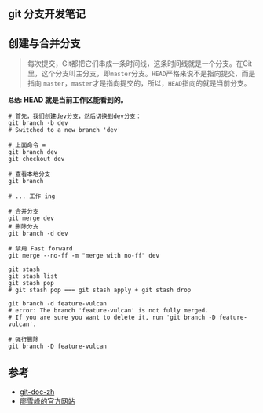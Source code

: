 ## git 分支开发笔记

## 创建与合并分支

> 每次提交，Git都把它们串成一条时间线，这条时间线就是一个分支。在Git里，这个分支叫主分支，即`master`分支。`HEAD`严格来说不是指向提交，而是指向 `master`，`master`才是指向提交的，所以，`HEAD`指向的就是当前分支。

**`总结`: HEAD 就是当前工作区能看到的。**

```
# 首先，我们创建dev分支，然后切换到dev分支：
git branch -b dev
# Switched to a new branch 'dev'

# 上面命令 = 
git branch dev
git checkout dev

# 查看本地分支
git branch

# ... 工作 ing

# 合并分支
git merge dev
# 删除分支
git branch -d dev

# 禁用 Fast forward
git merge --no-ff -m "merge with no-ff" dev

git stash
git stash list
git stash pop
# git stash pop === git stash apply + git stash drop

git branch -d feature-vulcan
# error: The branch 'feature-vulcan' is not fully merged.
# If you are sure you want to delete it, run 'git branch -D feature-vulcan'.

# 强行删除
git branch -D feature-vulcan
```


## 参考

* [git-doc-zh](https://git-scm.com/book/zh/v1/Git-%E5%88%86%E6%94%AF-%E5%88%86%E6%94%AF%E7%9A%84%E6%96%B0%E5%BB%BA%E4%B8%8E%E5%90%88%E5%B9%B6)
* [廖雪峰的官方网站](https://www.liaoxuefeng.com/wiki/0013739516305929606dd18361248578c67b8067c8c017b000/001375840038939c291467cc7c747b1810aab2fb8863508000)





